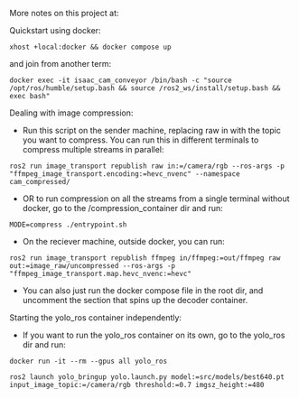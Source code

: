 More notes on this project at:

Quickstart using docker:
```
xhost +local:docker && docker compose up
```

and join from another term:
```
docker exec -it isaac_cam_conveyor /bin/bash -c "source /opt/ros/humble/setup.bash && source /ros2_ws/install/setup.bash && exec bash"
```

Dealing with image compression:

- Run this script on the sender machine, replacing raw in with the topic you want to compress. You can run this in different terminals to compress multiple streams in parallel:

```
ros2 run image_transport republish raw in:=/camera/rgb --ros-args -p "ffmpeg_image_transport.encoding:=hevc_nvenc" --namespace cam_compressed/
```

- OR to run compression on all the streams from a single terminal without docker, go to the /compression_container dir and run:
```
MODE=compress ./entrypoint.sh
```

- On the reciever machine, outside docker, you can run:
```
ros2 run image_transport republish ffmpeg in/ffmpeg:=out/ffmpeg raw out:=image_raw/uncompressed --ros-args -p "ffmpeg_image_transport.map.hevc_nvenc:=hevc"
```
- You can also just run the docker compose file in the root dir, and uncomment the section that spins up the decoder container.



Starting the yolo_ros container independently:
- If you want to run the yolo_ros container on its own, go to the yolo_ros dir and run:
```
docker run -it --rm --gpus all yolo_ros

ros2 launch yolo_bringup yolo.launch.py model:=src/models/best640.pt input_image_topic:=/camera/rgb threshold:=0.7 imgsz_height:=480
```

